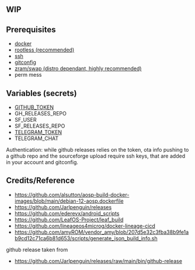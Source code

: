 WIP
----

Prerequisites
--
- [docker](https://docs.docker.com/engine/install)
 - [rootless (recommended)](https://docs.docker.com/engine/security/rootless/)
- [ssh](https://docs.github.com/en/authentication/connecting-to-github-with-ssh/generating-a-new-ssh-key-and-adding-it-to-the-ssh-agent)
- [gitconfig](https://git-scm.com/book/en/v2/Getting-Started-First-Time-Git-Setup)
- [zram/swap (distro dependant, highly recommended)](https://github.com/systemd/zram-generator)
- perm mess

Variables (secrets)
--
- [GITHUB_TOKEN](https://docs.github.com/en/authentication/keeping-your-account-and-data-secure/managing-your-personal-access-tokens)
- GH_RELEASES_REPO
- SF_USER
- SF_RELEASES_REPO
- [TELEGRAM_TOKEN](https://core.telegram.org/bots/features#botfather)
- TELEGRAM_CHAT

Authentication:
while github releases relies on the token, ota info pushing to a github repo and the sourceforge upload require ssh keys, that are added in your account and gitconfig.

Credits/Reference
--
- https://github.com/alsutton/aosp-build-docker-images/blob/main/debian-12-aosp.dockerfile
- https://github.com/Jarlpenguin/releases
- https://github.com/ederevx/android_scripts
- https://github.com/LeafOS-Project/leaf_build
- https://github.com/lineageos4microg/docker-lineage-cicd
- https://github.com/amyROM/vendor_amy/blob/207d5e32c3fba38b9fe1ab9cd12c71ca6b81d653/scripts/generate_json_build_info.sh

github release taken from
- https://github.com/Jarlpenguin/releases/raw/main/bin/github-release
